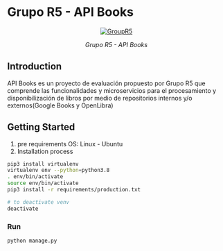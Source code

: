 # Grupo R5 - API Books

<p align="center">
  <a href="https://www.grupor5.com"><img src="https://user-images.githubusercontent.com/34389493/150956700-2e070ea3-8d05-4e6a-bda5-972f2a431dfb.png" alt="GroupR5"></a>
</p>
<p align="center">
    <em>Grupo R5 - API Books</em>
</p>


## Introduction
API Books es un proyecto de evaluación propuesto por Grupo R5 que comprende las funcionalidades y microservicios para el procesamiento y disponibilización de libros por medio de repositorios internos y/o externos(Google Books y OpenLibra)

## Getting Started
1. pre requirements
  OS: Linux - Ubuntu
3.	Installation process
```bash
pip3 install virtualenv
virtualenv env --python=python3.8
. env/bin/activate
source env/bin/activate
pip3 install -r requirements/production.txt

# to deactivate venv
deactivate
```
### Run

```bash
python manage.py
```
